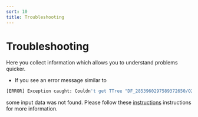 ```yaml
---
sort: 10
title: Troubleshooting
---
```


# Troubleshooting

Here you collect information which allows you to understand problems quicker.

- If you see an error message similar to 
```csh
[ERROR] Exception caught: Couldn't get TTree "DF_2853960297589372650/O2v0dataext"
```
some input data was not found. Please follow these [instructions](treenotfound.md) instructions for more information.
